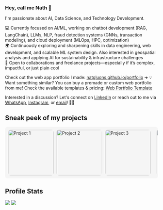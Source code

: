 ### Hey, call me Nath 👋 

I'm passionate about AI, Data Science, and Technology Development.

💻 Currently focused on AI/ML, working on chatbot development (RAG, LangChain), LLMs, NLP, fraud detection systems (GNNs, transaction modeling), and cloud deployment (MLOps, HPC, optimization)
<br> 🌍 Continuously exploring and sharpening skills in data engineering, web development, and scalable ML system design. Also interested in geospatial analysis and applying AI for sustainability & infrastructure challenges
<br> 💼 Open to collaborations and freelance projects—especially if it’s complex, impactful, or just plain cool

Check out the web app portfolio I made: [natgluons.github.io/portfolio](https://natgluons.github.io/portfolio/)  ➜ 💡 Want something similar? You can buy a premade or custom web portfolio from me! Check the available templates & pricing: [Web Portfolio Template](https://github.com/natgluons/web-portfolio-templates)

Interested in a discussion? Let's connect on [LinkedIn](https://www.linkedin.com/in/kristynatasha/) or reach out to me via [WhatsApp](https://wa.me/6287886583513), [Instagram](https://www.instagram.com/natgluons), or [email](mailto:kristynatasha011@gmail.com)! 👋🌐 

## Sneak peek of my projects

<div style="display: flex; overflow-x: auto; white-space: nowrap; gap: 10px; padding: 10px; background-color: #f5f5f5; border-radius: 8px;">
  <img src="https://github.com/user-attachments/assets/86758563-55d7-4491-9201-f5524e6461e8" alt="Project 1" style="height: 150px; border-radius: 8px;">
  <img src="https://github.com/user-attachments/assets/19d218ae-5958-4106-a4a9-59798cbdee10" alt="Project 2" style="height: 150px; border-radius: 8px;">
  <img src="https://github.com/user-attachments/assets/95b0a302-70a8-44b4-ba04-8c7ee74969f7" alt="Project 3" style="height: 150px; border-radius: 8px;">
  <br>
  <img src="https://github.com/user-attachments/assets/80ec97db-c08d-4e51-8b10-0f4278008e0b" alt="Project 4" style="height: 150px; border-radius: 8px;">
  <img src="https://github.com/user-attachments/assets/50fb3d55-1212-4892-a145-4873701d5d9e" alt="Project 5" style="height: 150px; border-radius: 8px;">
  <img src="https://github.com/user-attachments/assets/4bc216a0-c0b3-447e-8b01-1ff87f282e9f" alt="Project 6" style="height: 150px; border-radius: 8px;">
  <br>
  <img src="https://github.com/user-attachments/assets/57d7be58-2b44-40ac-b2b3-b99751611ffd" alt="Project 7" style="height: 150px; border-radius: 8px;">
  <img src="https://github.com/user-attachments/assets/6c6f0c9a-fc6d-4763-800b-dd8b3383c58e" alt="Project 8" style="height: 150px; border-radius: 8px;">
  <img src="https://github.com/user-attachments/assets/6dccc3e5-3137-4715-b287-c6d6b34fc079" alt="Project 9" style="height: 150px; border-radius: 8px;">
</div>

## Profile Stats
![](http://github-profile-summary-cards.vercel.app/api/cards/repos-per-language?username=natgluons&theme=codeSTACKr&hide_border=true)
![](http://github-profile-summary-cards.vercel.app/api/cards/most-commit-language?username=natgluons&theme=codeSTACKr&hide_border=true)
